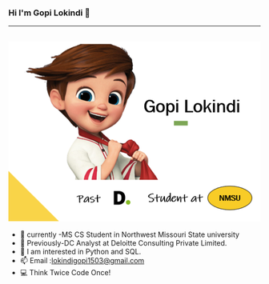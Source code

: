 ### Hi I'm Gopi Lokindi 👋

<!--
**Gopilokindi/Gopilokindi** is a ✨ _special_ ✨ repository because its `README.md` (this file) appears on your GitHub profile.

Here are some ideas to get you started:

- 🔭 I’m currently working on ...
- 🌱 I’m currently learning ...
- 👯 I’m looking to collaborate on ...
- 🤔 I’m looking for help with ...
- 💬 Ask me about ...
- 📫 How to reach me: ...
- 😄 Pronouns: ...
- ⚡ Fun fact: ...
-->

---
<!--
![profile](Gopi_lokindi.png)
-->
<img src="Gopi_lokindi.png" 
        alt="Picture" 
        style="display: block; margin: 0 auto" />
---
* 🔭 currently -MS CS Student in Northwest Missouri State university
* 🔭 Previously-DC Analyst at Deloitte Consulting Private Limited.
* 🌱 I am interested in Python and SQL.
* 📫 Email :<lokindigopi1503@gmail.com>
* 💻 Think Twice Code Once!


 


